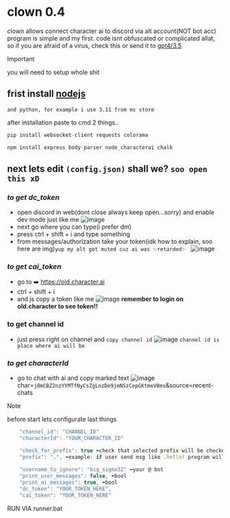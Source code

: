 # clown 0.4
  clown allows connect character ai to discord via alt account(NOT bot acc) program is simple and my first.
  code isnt obfuscated or complicated allat, so if you are afraid of a virus, check this or send it to [gpt4/3.5](https://chatgpt.com)
> [!IMPORTANT]
> you will need to setup whole shit

## frist install [nodejs](https://nodejs.org/en) 
```and python, for example i use 3.11 from ms store```

after installation paste to cmd 2 things..
```py
pip install websocket-client requests colorama
```
```py
npm install express body-parser node_characterai chalk
```
## next lets edit ```(config.json)``` shall we? ```soo open this xD```

### ***to get dc_token***
- open discord in web(dont close always keep open...sorry) and enable dev mode just like me
![image](https://github.com/FoxVFoxyF/clown/assets/121633580/649743bc-514c-4fa7-b665-bb074b224d84)
- next go where you can type(i prefer dm)
- press ctrl + shift + i and type something 
- from messages/authorization take your token(idk how to explain, soo here are img)```yup my alt got muted cuz ai was ✨retarded✨ ```
![image](https://github.com/FoxVFoxyF/clown/assets/121633580/649d395b-1cff-4857-94b3-6e4d8e2c1e7c)
### ***to get cai_token***
- go to ➡️ https://old.character.ai
- ctrl + shift + i
- and js copy a token like me
![image](https://github.com/FoxVFoxyF/clown/assets/121633580/70f31549-ddf2-4e05-98d1-679b28c0fed7)
**remember to login on old.character to see token!!**

### **to get channel id** 
- just press right on channel and ```copy channel id```
![image](https://github.com/FoxVFoxyF/clown/assets/121633580/d6632b7b-afe0-4e54-91a9-63a2f652e2e2)
```channel id is place where ai will be```

### ***to get characterId***
- go to chat with ai and copy marked text
![image](https://github.com/FoxVFoxyF/clown/assets/121633580/7677769f-59f1-4a80-9be5-13cc717486c3)
char=```jOmCBZ2nzYYMTfNyCsZgLnzDe9jmNSzCepGKtmeV0ms```&source=recent-chats



> [!NOTE]
> before start lets configurate last things
```js
    "channel_id": "CHANNEL_ID"
    "characterId": "YOUR_CHARACTER_ID"

    "check_for_prefix": true ⬅️check that selected prefix will be checked
    "prefix": ".", ⬅️example: if user send msg like .hello! program will send this to c.ai but if user send hello he will be ignored
    
    "username_to_ignore": "big_sigma32" ⬅️your @ bot
    "print_user_messages": false, ⬅️bool
    "print_ai_messages": true, ⬅️bool
    "dc_token": "YOUR_TOKEN_HERE",
    "cai_token": "YOUR_TOKEN_HERE"
```
RUN VIA runner.bat



